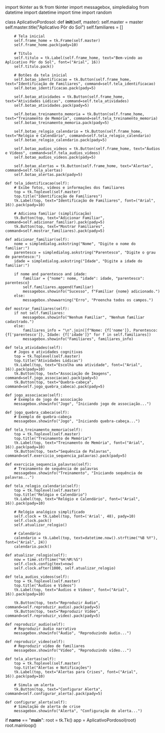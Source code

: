 import tkinter as tk
from tkinter import messagebox, simpledialog
from datetime import datetime
import time
import random

class AplicativoPordosol:
    def __init__(self, master):
        self.master = master
        self.master.title("Aplicativo Pôr do Sol")
        self.familiares = []

        # Tela inicial
        self.frame_home = tk.Frame(self.master)
        self.frame_home.pack(pady=10)

        # Título
        self.titulo = tk.Label(self.frame_home, text="Bem-vindo ao Aplicativo Pôr do Sol", font=("Arial", 16))
        self.titulo.pack()

        # Botões da tela inicial
        self.botao_identificacao = tk.Button(self.frame_home, text="Identificação de Familiares", command=self.tela_identificacao)
        self.botao_identificacao.pack(pady=5)

        self.botao_atividades = tk.Button(self.frame_home, text="Atividades Lúdicas", command=self.tela_atividades)
        self.botao_atividades.pack(pady=5)

        self.botao_treinamento_memoria = tk.Button(self.frame_home, text="Treinamento de Memória", command=self.tela_treinamento_memoria)
        self.botao_treinamento_memoria.pack(pady=5)

        self.botao_relogio_calendario = tk.Button(self.frame_home, text="Relógio e Calendário", command=self.tela_relogio_calendario)
        self.botao_relogio_calendario.pack(pady=5)

        self.botao_audios_videos = tk.Button(self.frame_home, text="Áudios e Vídeos", command=self.tela_audios_videos)
        self.botao_audios_videos.pack(pady=5)

        self.botao_alertas = tk.Button(self.frame_home, text="Alertas", command=self.tela_alertas)
        self.botao_alertas.pack(pady=5)

    def tela_identificacao(self):
        # Exibe fotos, vídeos e informações dos familiares
        top = tk.Toplevel(self.master)
        top.title("Identificação de Familiares")
        tk.Label(top, text="Identificação de Familiares", font=("Arial", 16)).pack(pady=10)

        # Adiciona familiar (simplificação)
        tk.Button(top, text="Adicionar Familiar", command=self.adicionar_familiar).pack(pady=5)
        tk.Button(top, text="Mostrar Familiares", command=self.mostrar_familiares).pack(pady=5)

    def adicionar_familiar(self):
        nome = simpledialog.askstring("Nome", "Digite o nome do familiar:")
        parentesco = simpledialog.askstring("Parentesco", "Digite o grau de parentesco:")
        idade = simpledialog.askstring("Idade", "Digite a idade do familiar:")
        
        if nome and parentesco and idade:
            familiar = {"nome": nome, "idade": idade, "parentesco": parentesco}
            self.familiares.append(familiar)
            messagebox.showinfo("Sucesso", f"Familiar {nome} adicionado.")
        else:
            messagebox.showwarning("Erro", "Preencha todos os campos.")

    def mostrar_familiares(self):
        if not self.familiares:
            messagebox.showinfo("Nenhum Familiar", "Nenhum familiar cadastrado.")
        else:
            familiares_info = "\n".join([f"Nome: {f['nome']}, Parentesco: {f['parentesco']}, Idade: {f['idade']}" for f in self.familiares])
            messagebox.showinfo("Familiares", familiares_info)

    def tela_atividades(self):
        # Jogos e atividades cognitivas
        top = tk.Toplevel(self.master)
        top.title("Atividades Lúdicas")
        tk.Label(top, text="Escolha uma atividade", font=("Arial", 16)).pack(pady=10)
        tk.Button(top, text="Associação de Imagens", command=self.jogo_associacao).pack(pady=5)
        tk.Button(top, text="Quebra-cabeça", command=self.jogo_quebra_cabeca).pack(pady=5)

    def jogo_associacao(self):
        # Exemplo de jogo de associação
        messagebox.showinfo("Jogo", "Iniciando jogo de associação...")

    def jogo_quebra_cabeca(self):
        # Exemplo de quebra-cabeça
        messagebox.showinfo("Jogo", "Iniciando quebra-cabeça...")

    def tela_treinamento_memoria(self):
        top = tk.Toplevel(self.master)
        top.title("Treinamento de Memória")
        tk.Label(top, text="Treinamento de Memória", font=("Arial", 16)).pack(pady=10)
        tk.Button(top, text="Sequência de Palavras", command=self.exercicio_sequencia_palavras).pack(pady=5)

    def exercicio_sequencia_palavras(self):
        # Treinamento de sequência de palavras
        messagebox.showinfo("Treinamento", "Iniciando sequência de palavras...")

    def tela_relogio_calendario(self):
        top = tk.Toplevel(self.master)
        top.title("Relógio e Calendário")
        tk.Label(top, text="Relógio e Calendário", font=("Arial", 16)).pack(pady=10)

        # Relógio analógico simplificado
        self.clock = tk.Label(top, font=('Arial', 48), pady=10)
        self.clock.pack()
        self.atualizar_relogio()

        # Calendário
        calendario = tk.Label(top, text=datetime.now().strftime("%B %Y"), font=("Arial", 24))
        calendario.pack()

    def atualizar_relogio(self):
        now = time.strftime("%H:%M:%S")
        self.clock.config(text=now)
        self.clock.after(1000, self.atualizar_relogio)

    def tela_audios_videos(self):
        top = tk.Toplevel(self.master)
        top.title("Áudios e Vídeos")
        tk.Label(top, text="Áudios e Vídeos", font=("Arial", 16)).pack(pady=10)

        tk.Button(top, text="Reproduzir Áudio", command=self.reproduzir_audio).pack(pady=5)
        tk.Button(top, text="Reproduzir Vídeo", command=self.reproduzir_video).pack(pady=5)

    def reproduzir_audio(self):
        # Reproduzir áudio narrativo
        messagebox.showinfo("Áudio", "Reproduzindo áudio...")

    def reproduzir_video(self):
        # Reproduzir vídeo de familiares
        messagebox.showinfo("Vídeo", "Reproduzindo vídeo...")

    def tela_alertas(self):
        top = tk.Toplevel(self.master)
        top.title("Alertas e Notificações")
        tk.Label(top, text="Alertas para Crises", font=("Arial", 16)).pack(pady=10)

        # Simula um alerta
        tk.Button(top, text="Configurar Alerta", command=self.configurar_alerta).pack(pady=5)

    def configurar_alerta(self):
        # Simulação de alerta de crise
        messagebox.showinfo("Alerta", "Configuração de alerta...")

if __name__ == "__main__":
    root = tk.Tk()
    app = AplicativoPordosol(root)
    root.mainloop()
